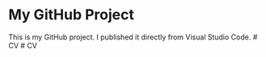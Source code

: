 # My GitHub Project

This is my GitHub project. I published it directly from Visual Studio Code.
#   C V  
 #   C V  
 
